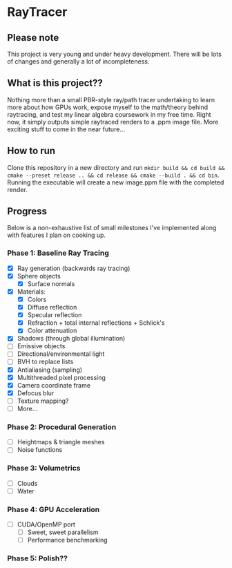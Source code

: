 # RayTracer
## Please note
This project is very young and under heavy development. There will be lots of changes
and generally a lot of incompleteness.

## What is this project??
Nothing more than a small PBR-style ray/path tracer undertaking to learn more about how GPUs work, expose myself to the
math/theory behind raytracing, and test my linear algebra coursework in my free time.
Right now, it simply outputs simple raytraced renders to a .ppm image file. More exciting
stuff to come in the near future...

## How to run
Clone this repository in a new directory and run
```mkdir build && cd build && cmake --preset release .. && cd release && cmake --build . && cd bin```.
Running the executable will create a new image.ppm file with the
completed render.

## Progress
Below is a non-exhaustive list of small milestones I've implemented along with features I plan
on cooking up.

### Phase 1: Baseline Ray Tracing
- [X] Ray generation (backwards ray tracing)
- [X] Sphere objects
    - [X] Surface normals
- [X] Materials:
    - [X] Colors
    - [X] Diffuse reflection
    - [X] Specular reflection
    - [X] Refraction + total internal reflections + Schlick's
    - [X] Color attenuation
- [X] Shadows (through global illumination)
- [ ] Emissive objects
- [ ] Directional/environmental light
- [ ] BVH to replace lists
- [X] Antialiasing (sampling)
- [X] Multithreaded pixel processing
- [X] Camera coordinate frame
- [X] Defocus blur
- [ ] Texture mapping?
- [ ] More...
### Phase 2: Procedural Generation
- [ ] Heightmaps & triangle meshes
- [ ] Noise functions
### Phase 3: Volumetrics
- [ ] Clouds
- [ ] Water
### Phase 4: GPU Acceleration
- [ ] CUDA/OpenMP port
  - [ ] Sweet, sweet parallelism
  - [ ] Performance benchmarking
### Phase 5: Polish??